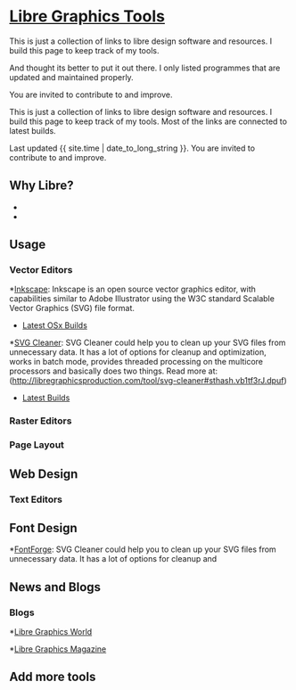 # [Libre Graphics Tools](http://solo.chibi.io)

This is just a collection of links to libre design software and resources. I build this page to keep track of my tools.

And thought its better to put it out there. I only listed programmes that are updated and maintained properly.


You are invited to contribute to and improve.


This is just a collection of links to libre design software and resources. I build this page to keep track of my tools.
Most of the links are connected to latest builds.

Last updated {{ site.time | date_to_long_string }}. You are invited to contribute to and improve.

## Why Libre?

*
*

## Usage


### Vector Editors

*[Inkscape](https://inkscape.org/en/): Inkscape is an open source vector graphics editor, with capabilities similar to Adobe Illustrator using the W3C standard Scalable Vector Graphics (SVG) file format.

* [Latest OSx Builds](https://www.dropbox.com/sh/b7tyrnugif2ywqj/qpMx1ygywo)



*[SVG Cleaner](http://sourceforge.net/projects/svgcleaner/): SVG Cleaner could help you to clean up your SVG files from unnecessary data. It has a lot of options for cleanup and optimization, works in batch mode, provides threaded processing on the multicore processors and basically does two things. Read more at: (http://libregraphicsproduction.com/tool/svg-cleaner#sthash.vb1tf3rJ.dpuf)

* [Latest Builds](https://www.dropbox.com/sh/b7tyrnugif2ywqj/qpMx1ygywo)



### Raster Editors



### Page Layout



## Web Design




### Text Editors

## Font Design

*[FontForge](http://fontforge.org/): SVG Cleaner could help you to clean up your SVG files from unnecessary data. It has a lot of options for cleanup and 


## News and Blogs

### Blogs

*[Libre Graphics World](http://libregraphicsworld.org/)

*[Libre Graphics Magazine](http://libregraphicsmag.com/)


## Add more tools
